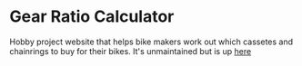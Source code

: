 Gear Ratio Calculator
=====================

Hobby project website that helps bike makers work out which cassetes and chainrings to buy for their bikes. It's unmaintained but is up [here](http://disambiguated.angusbayley.com/code-experiments/grc/grc.html)
